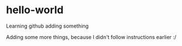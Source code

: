 # hello-world
Learning github
adding something

Adding some more things, because I didn't follow instructions earlier :/
